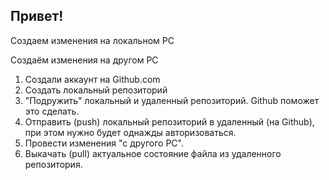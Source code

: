 ## Привет!

Создаем изменения на локальном РС

Создаём изменения на другом РС

1. Создали аккаунт на Github.com
2. Создать локальный репозиторий
3. "Подружить" локальный и удаленный репозиторий. Github поможет это сделать.
4. Отправить (push) локальный репозиторий в удаленный (на Github), при этом нужно будет однажды авторизоваться.
5. Провести изменения "с другого РС".
6. Выкачать (pull) актуальное состояние файла из удаленного репозитория.
